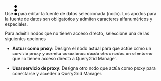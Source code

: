 Use ![""](Images/zsz1597101912145.svg) para editar la fuente de datos seleccionada (nodo). Los apodos para la fuente de datos son obligatorios y admiten caracteres alfanuméricos y especiales.

Para admitir nodos que no tienen acceso directo, seleccione una de las siguientes opciones:

-   **Actuar como proxy**: Designa el nodo actual para que actúe como un servicio proxy y permita conexiones desde otros nodos en el entorno que no tienen acceso directo a QueryGrid Manager.

-   **Usar servicio de proxy**: Designa otro nodo que actúa como proxy para conectarse y acceder a QueryGrid Manager.
